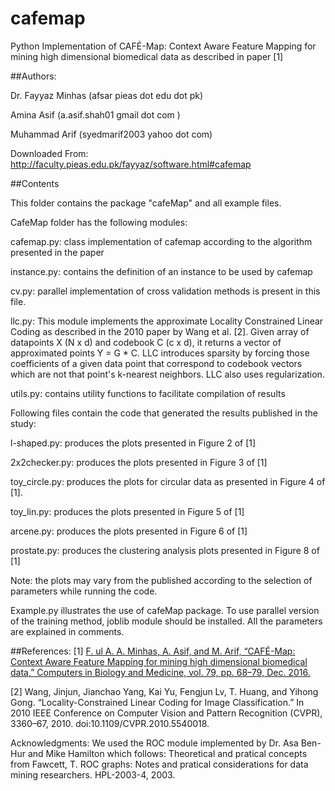 # cafemap

Python Implementation of CAFÉ-Map: Context Aware Feature Mapping for mining high dimensional biomedical data 
as described in paper [1] 

##Authors: 

Dr. Fayyaz Minhas (afsar <at> pieas dot edu dot pk)

Amina Asif  (a.asif.shah01 <at> gmail dot com )

Muhammad Arif (syedmarif2003 <at> yahoo dot com)

Downloaded From: http://faculty.pieas.edu.pk/fayyaz/software.html#cafemap

##Contents

This folder contains the package "cafeMap" and all example files. 

CafeMap folder has the following modules:

cafemap.py: class implementation of cafemap according to the algorithm presented in the paper

instance.py: contains the definition of an instance to be used by cafemap

cv.py: parallel implementation of cross validation methods is present in this file.

llc.py: This module implements the approximate Locality Constrained Linear Coding as described in the 2010 paper 
by Wang et al. [2]. Given array of datapoints X (N x d) and codebook C (c x d), it returns a vector of approximated 
points Y = G * C. LLC introduces sparsity by forcing those coefficients of a given data point that correspond to codebook 
vectors which are not that point's k-nearest neighbors. LLC also uses regularization. 

utils.py: contains utility functions to facilitate compilation of results



Following files contain the code that generated the results published in the study:

l-shaped.py: produces the plots presented in Figure 2 of [1]

2x2checker.py: produces the plots presented in Figure 3 of [1]

toy_circle.py: produces the plots for circular data as presented in Figure 4 of [1]. 

toy_lin.py: produces the plots presented in Figure 5 of [1]

arcene.py: produces the plots presented in Figure 6 of [1]

prostate.py: produces the clustering analysis plots presented in Figure 8 of [1]

Note: the plots may vary from the published according to the selection of parameters while running the code.

Example.py illustrates the use of cafeMap package. To use parallel version of the training method, joblib module should be 
installed. All the parameters are explained in comments.  



##References:
[1] [F. ul A. A. Minhas, A. Asif, and M. Arif, “CAFÉ-Map: Context Aware Feature Mapping 
for mining high dimensional biomedical data,” Computers in Biology and Medicine, vol. 79, pp. 68–79, Dec. 2016.](http://www.sciencedirect.com/science/article/pii/S001048251630258X)

[2] Wang, Jinjun, Jianchao Yang, Kai Yu, Fengjun Lv, T. Huang, and Yihong Gong. 
“Locality-Constrained Linear Coding for Image Classification.” In 2010 IEEE Conference on Computer Vision and 
Pattern Recognition (CVPR), 3360–67, 2010. doi:10.1109/CVPR.2010.5540018.

Acknowledgments: We used the ROC module implemented by Dr. Asa Ben-Hur and Mike Hamilton which follows:
Theoretical and pratical concepts from 
Fawcett, T.  ROC graphs: Notes and pratical considerations
for data mining researchers.  HPL-2003-4, 2003.
